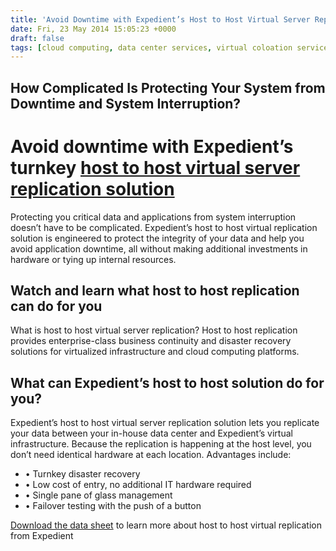 ```yaml
---
title: 'Avoid Downtime with Expedient’s Host to Host Virtual Server Replication Solution'
date: Fri, 23 May 2014 15:05:23 +0000
draft: false
tags: [cloud computing, data center services, virtual coloation services, Virtual Colocation, managed data services, cloud security, advantages, Leslie Gubish]
---
```


How Complicated Is Protecting Your System from Downtime and System Interruption?
--------------------------------------------------------------------------------

Avoid downtime with Expedient’s turnkey [host to host virtual server replication solution](https://www.expedient.com/managed-services/disaster-recovery/host-to-host-virtual-replication/ "Host-to-Host Virtual Replication")
=============================================================================================================================================================================================================================

Protecting you critical data and applications from system interruption doesn’t have to be complicated. Expedient’s host to host virtual replication solution is engineered to protect the integrity of your data and help you avoid application downtime, all without making additional investments in hardware or tying up internal resources.

Watch and learn what host to host replication can do for you
------------------------------------------------------------

What is host to host virtual server replication? Host to host replication provides enterprise-class business continuity and disaster recovery solutions for virtualized infrastructure and cloud computing platforms.

What can Expedient’s host to host solution do for you?
------------------------------------------------------

Expedient’s host to host virtual server replication solution lets you replicate your data between your in-house data center and Expedient’s virtual infrastructure. Because the replication is happening at the host level, you don’t need identical hardware at each location. Advantages include:

*   • Turnkey disaster recovery
*   • Low cost of entry, no additional IT hardware required
*   • Single pane of glass management
*   • Failover testing with the push of a button

[Download the data sheet](http://bit.ly/13FsUe9) to learn more about host to host virtual replication from Expedient